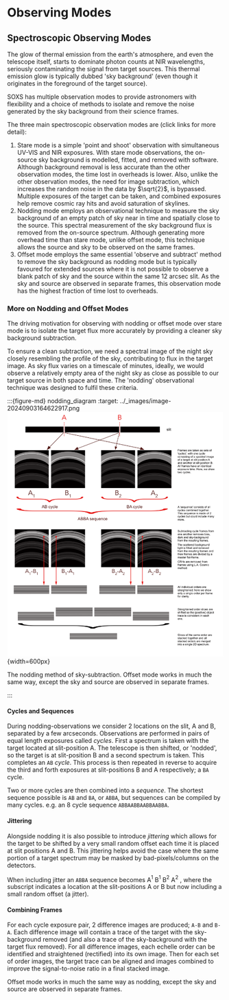 # Observing Modes

## Spectroscopic Observing Modes

The glow of thermal emission from the earth's atmosphere, and even the telescope itself, starts to dominate photon counts at NIR wavelengths, seriously contaminating the signal from target sources. This thermal emission glow is typically dubbed 'sky background' (even though it originates in the foreground of the target source).

SOXS has multiple observation modes to provide astronomers with flexibility and a choice of methods to isolate and remove the noise generated by the sky background from their science frames.

The three main spectroscopic observation modes are (click links for more detail):

1. Stare mode is a simple 'point and shoot' observation with simultaneous UV-VIS and NIR exposures. With stare mode observations, the on-source sky background is modelled, fitted, and removed with software. Although background removal is less accurate than the other observation modes, the time lost in overheads is lower. Also, unlike the other observation modes, the need for image subtraction, which increases the random noise in the data by $\sqrt{2}$, is bypassed. Multiple exposures of the target can be taken, and combined exposures help remove cosmic ray hits and avoid saturation of skylines.
2. Nodding mode employs an observational technique to measure the sky background of an empty patch of sky near in time and spatially close to the source. This spectral measurement of the sky background flux is removed from the on-source spectrum. Although generating more overhead time than stare mode, unlike offset mode, this technique allows the source and sky to be observed on the same frames.
3. Offset mode employs the same essential 'observe and subtract' method to remove the sky background as nodding mode but is typically favoured for extended sources where it is not possible to observe a blank patch of sky and the source within the same 12 arcsec slit. As the sky and source are observed in separate frames, this observation mode has the highest fraction of time lost to overheads.

### More on Nodding and Offset Modes

The driving motivation for observing with nodding or offset mode over stare mode is to isolate the target flux more accurately by providing a cleaner sky background subtraction. 

To ensure a clean subtraction, we need a spectral image of the night sky closely resembling the profile of the sky, contributing to flux in the target image. As sky flux varies on a timescale of minutes, ideally, we would observe a relatively empty area of the night sky as close as possible to our target source in both space and time. The 'nodding' observational technique was designed to fulfil these criteria.

:::{figure-md} nodding_diagram
:target: ../_images/image-20240903164622917.png
![image-20240903164622917](../_images/image-20240903164622917.png){width=600px}

The nodding method of sky-subtraction. Offset mode works in much the same way, except the sky and source are observed in separate frames.

:::

#### Cycles and Sequences

During nodding-observations we consider 2 locations on the slit, A and B, separated by a few arcseconds. Observations are performed in pairs of equal length exposures called *cycles*. First a spectrum is taken with the target located at slit-position A. The telescope is then shifted, or 'nodded', so the target is at slit-position B and a second spectrum is taken. This completes an `AB` *cycle*. This process is then repeated in reverse to acquire the third and forth exposures at slit-positions B and A respectively; a `BA` cycle. 

Two or more cycles are then combined into a *sequence*. The shortest sequence possible is `AB` and `BA`, or `ABBA`, but sequences can be compiled by many cycles. e.g. an 8 cycle sequence `ABBAABBAABBAABBA`.

#### Jittering

Alongside nodding it is also possible to introduce *jittering* which allows for the target to be shifted by a very small random offset each time it is placed at slit positions A and B. This jittering helps avoid the case where the same portion of a target spectrum may be masked by bad-pixels/columns on the detectors.

When including jitter an `ABBA` sequence becomes A$^{1}$ B$^{1}$ B$^{2}$ A$^{2}$ , where the subscript indicates a location at the slit-positions A or B but now including a small random offset (a jitter).

#### Combining Frames

For each cycle exposure pair, 2 difference images are produced; `A-B` and `B-A`. Each difference image will contain a trace of the target with the sky-background removed (and also a trace of the sky-background with the target flux removed). For all difference images, each echelle order can be identified and straightened (rectified)  into its own image. Then for each set of order images, the target trace can be aligned and images combined to improve the signal-to-noise ratio in a final stacked image.

Offset mode works in much the same way as nodding, except the sky and source are observed in separate frames.











